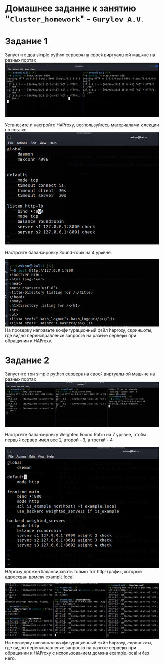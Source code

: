 # Домашнее задание к занятию "`Cluster_homework`" - `Gurylev A.V.`

# Задание 1



Запустите два simple python сервера на своей виртуальной машине на разных портах
![alt text](https://github.com/A1ex93/cluster_homework/blob/main/image/1.png)

Установите и настройте HAProxy, воспользуйтесь материалами к лекции по ссылке
![alt text](https://github.com/A1ex93/cluster_homework/blob/main/image/2.png)

Настройте балансировку Round-robin на 4 уровне.

![alt text](https://github.com/A1ex93/cluster_homework/blob/main/image/3.png)
На проверку направьте конфигурационный файл haproxy, скриншоты, где видно перенаправление запросов на разные серверы при обращении к HAProxy.


# Задание 2



Запустите три simple python сервера на своей виртуальной машине на разных портах
![alt text](https://github.com/A1ex93/cluster_homework/blob/main/image/2.1.png)

Настройте балансировку Weighted Round Robin на 7 уровне, чтобы первый сервер имел вес 2, второй - 3, а третий - 4

![alt text](https://github.com/A1ex93/cluster_homework/blob/main/image/2.2.png)
HAproxy должен балансировать только тот http-трафик, который адресован домену example.local

![alt text](https://github.com/A1ex93/cluster_homework/blob/main/image/2.3.png)
На проверку направьте конфигурационный файл haproxy, скриншоты, где видно перенаправление запросов на разные серверы при обращении к HAProxy c использованием домена example.local и без него.
